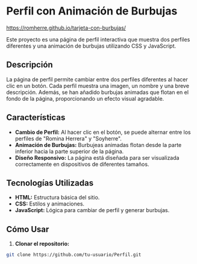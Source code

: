 # Perfil con Animación de Burbujas

https://romherre.github.io/tarjeta-con-burbujas/

Este proyecto es una página de perfil interactiva que muestra dos perfiles diferentes y una animación de burbujas utilizando CSS y JavaScript.

## Descripción

La página de perfil permite cambiar entre dos perfiles diferentes al hacer clic en un botón. Cada perfil muestra una imagen, un nombre y una breve descripción. Además, se han añadido burbujas animadas que flotan en el fondo de la página, proporcionando un efecto visual agradable.

## Características

- **Cambio de Perfil:** Al hacer clic en el botón, se puede alternar entre los perfiles de "Romina Herrera" y "Soyherre".
- **Animación de Burbujas:** Burbujeas animadas flotan desde la parte inferior hacia la parte superior de la página.
- **Diseño Responsivo:** La página está diseñada para ser visualizada correctamente en dispositivos de diferentes tamaños.

## Tecnologías Utilizadas

- **HTML:** Estructura básica del sitio.
- **CSS:** Estilos y animaciones.
- **JavaScript:** Lógica para cambiar de perfil y generar burbujas.

## Cómo Usar

1. **Clonar el repositorio:**

```bash
git clone https://github.com/tu-usuario/Perfil.git
